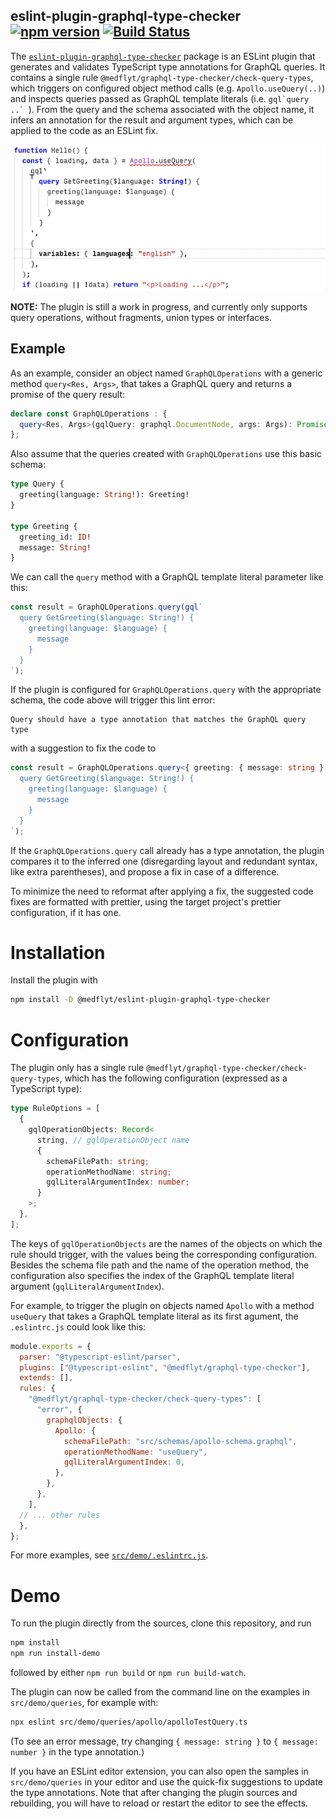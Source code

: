 ## eslint-plugin-graphql-type-checker [![npm version](https://badge.fury.io/js/@medflyt%2Feslint-plugin-graphql-type-checker.svg)](https://www.npmjs.com/package/@medflyt/eslint-plugin-graphql-type-checker) [![Build Status](https://github.com/MedFlyt/eslint-plugin-graphql-type-checker/actions/workflows/build-test.yml/badge.svg?branch=master)](https://github.com/MedFlyt/eslint-plugin-graphql-type-checker/actions/workflows/build-test.yml?query=branch%3Amaster)

The [`eslint-plugin-graphql-type-checker`](https://www.npmjs.com/package/@medflyt/eslint-plugin-graphql-type-checker) package is an ESLint plugin that generates and validates TypeScript type annotations for GraphQL queries. It contains a single rule `@medflyt/graphql-type-checker/check-query-types`, which triggers on configured object method calls (e.g. `Apollo.useQuery(..)`) and inspects queries passed as GraphQL template literals (i.e. ``gql`query ..` ``). From the query and the schema associated with the object name, it infers an annotation for the result and argument types, which can be applied to the code as an ESLint fix.

<img
  alt="Plugin demo screencast"
  src="https://raw.githubusercontent.com/MedFlyt/eslint-plugin-graphql-type-checker/master/demo-screencast.gif"
  width="700"
/>

**NOTE:** The plugin is still a work in progress, and currently only supports query operations, without fragments, union types or interfaces.

## Example

As an example, consider an object named `GraphQLOperations` with a generic method `query<Res, Args>`, that takes a
GraphQL query and returns a promise of the query result:

```typescript
declare const GraphQLOperations : {
  query<Res, Args>(gqlQuery: graphql.DocumentNode, args: Args): Promise<Res>
};
```

Also assume that the queries created with `GraphQLOperations` use this basic schema:

```graphql
type Query {
  greeting(language: String!): Greeting!
}

type Greeting {
  greeting_id: ID!
  message: String!
}
```

We can call the `query` method with a GraphQL template literal parameter like this:

```typescript
const result = GraphQLOperations.query(gql`
  query GetGreeting($language: String!) {
    greeting(language: $language) {
      message
    }
  }
`);
```

If the plugin is configured for `GraphQLOperations.query` with the appropriate schema, the code above will trigger this lint error:

```text
Query should have a type annotation that matches the GraphQL query type
```

with a suggestion to fix the code to

```typescript
const result = GraphQLOperations.query<{ greeting: { message: string } }, { language: string }>(gql`
  query GetGreeting($language: String!) {
    greeting(language: $language) {
      message
    }
  }
`);
```

If the `GraphQLOperations.query` call already has a type annotation, the plugin compares it to the inferred one (disregarding layout and redundant syntax, like extra parentheses), and propose a fix in case of a difference.

To minimize the need to reformat after applying a fix, the suggested code fixes are formatted with prettier, using the target project's prettier configuration, if it has one.

# Installation

Install the plugin with

```bash
npm install -D @medflyt/eslint-plugin-graphql-type-checker
```

# Configuration

The plugin only has a single rule `@medflyt/graphql-type-checker/check-query-types`, which has the following configuration (expressed as a TypeScript type):

```typescript
type RuleOptions = [
  {
    gqlOperationObjects: Record<
      string, // gqlOperationObject name
      {
        schemaFilePath: string;
        operationMethodName: string;
        gqlLiteralArgumentIndex: number;
      }
    >;
  },
];
```

The keys of `gqlOperationObjects` are the names of the objects on which the rule should trigger, with the values being the corresponding configuration. Besides the schema file path and the name of the operation method, the configuration also specifies the index of the GraphQL template literal argument (`gqlLiteralArgumentIndex`).

For example, to trigger the plugin on objects named `Apollo` with a method `useQuery` that takes a GraphQL template literal as its first agument, the `.eslintrc.js` could look like this:

```javascript
module.exports = {
  parser: "@typescript-eslint/parser",
  plugins: ["@typescript-eslint", "@medflyt/graphql-type-checker"],
  extends: [],
  rules: {
    "@medflyt/graphql-type-checker/check-query-types": [
      "error", {
        graphqlObjects: {
          Apollo: {
            schemaFilePath: "src/schemas/apollo-schema.graphql",
            operationMethodName: "useQuery",
            gqlLiteralArgumentIndex: 0,
          },
        },
      },
    ],
  // ... other rules
  },
};
```

For more examples, see [`src/demo/.eslintrc.js`](https://github.com/MedFlyt/eslint-plugin-graphql-type-checker/blob/master/src/demo/.eslintrc.js).

# Demo

To run the plugin directly from the sources, clone this repository, and run

```bash
npm install
npm run install-demo
```

followed by either `npm run build` or `npm run build-watch`.

The plugin can now be called from the command line on the examples in `src/demo/queries`, for example with:

```bash
npx eslint src/demo/queries/apollo/apolloTestQuery.ts
```

(To see an error message, try changing `{ message: string }` to `{ message: number }` in the type annotation.)

If you have an ESLint editor extension, you can also open the samples in `src/demo/queries` in your editor and use the quick-fix suggestions to update the type annotations. Note that after changing the plugin sources and rebuilding, you will have to reload or restart the editor to see the effects.
